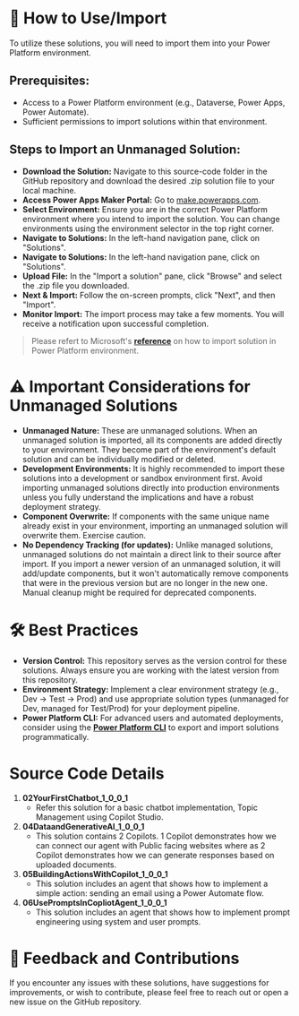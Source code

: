 ﻿# 🚀 How to Use/Import
To utilize these solutions, you will need to import them into your Power Platform environment.

## Prerequisites:
- Access to a Power Platform environment (e.g., Dataverse, Power Apps, Power Automate).
- Sufficient permissions to import solutions within that environment.

## Steps to Import an Unmanaged Solution:
- **Download the Solution:** Navigate to this source-code folder in the GitHub repository and download the desired .zip solution file to your local machine.
- **Access Power Apps Maker Portal:** Go to [make.powerapps.com](https://make.powerapps.com).
- **Select Environment:** Ensure you are in the correct Power Platform environment where you intend to import the solution. You can change environments using the environment selector in the top right corner.
- **Navigate to Solutions:** In the left-hand navigation pane, click on "Solutions".
- **Navigate to Solutions:** In the left-hand navigation pane, click on "Solutions".
- **Upload File:** In the "Import a solution" pane, click "Browse" and select the .zip file you downloaded.
- **Next & Import:** Follow the on-screen prompts, click "Next", and then "Import".
- **Monitor Import:** The import process may take a few moments. You will receive a notification upon successful completion.


> Please refert to Microsoft's **[reference](https://learn.microsoft.com/en-us/power-apps/maker/data-platform/import-update-export-solutions)** on how to import solution in Power Platform environment.


# ⚠️ Important Considerations for Unmanaged Solutions
- **Unmanaged Nature:** These are unmanaged solutions. When an unmanaged solution is imported, all its components are added directly to your environment. They become part of the environment's default solution and can be individually modified or deleted.
- **Development Environments:** It is highly recommended to import these solutions into a development or sandbox environment first. Avoid importing unmanaged solutions directly into production environments unless you fully understand the implications and have a robust deployment strategy.
- **Component Overwrite:** If components with the same unique name already exist in your environment, importing an unmanaged solution will overwrite them. Exercise caution.
- **No Dependency Tracking (for updates):** Unlike managed solutions, unmanaged solutions do not maintain a direct link to their source after import. If you import a newer version of an unmanaged solution, it will add/update components, but it won't automatically remove components that were in the previous version but are no longer in the new one. Manual cleanup might be required for deprecated components.

# 🛠️ Best Practices
- **Version Control:** This repository serves as the version control for these solutions. Always ensure you are working with the latest version from this repository.
- **Environment Strategy:** Implement a clear environment strategy (e.g., Dev -> Test -> Prod) and use appropriate solution types (unmanaged for Dev, managed for Test/Prod) for your deployment pipeline.
- **Power Platform CLI:** For advanced users and automated deployments, consider using the **[Power Platform CLI](https://learn.microsoft.com/en-us/power-platform/developer/cli/introduction)** to export and import solutions programmatically.

# Source Code Details
1. **02YourFirstChatbot_1_0_0_1**
	- Refer this solution for a basic chatbot implementation, Topic Management using Copilot Studio.
2. **04DataandGenerativeAI_1_0_0_1**
	- This solution contains 2 Copilots. 1 Copilot demonstrates how we can connect our agent with Public facing websites where as 2 Copilot demonstrates how we can generate responses based on uploaded documents.
3. **05BuildingActionsWithCopilot_1_0_0_1**
	- This solution includes an agent that shows how to implement a simple action: sending an email using a Power Automate flow.
4. **06UsePromptsInCopliotAgent_1_0_0_1**
	- This solution includes an agent that shows how to implement prompt engineering using system and user prompts.


# 💬 Feedback and Contributions
If you encounter any issues with these solutions, have suggestions for improvements, or wish to contribute, please feel free to reach out or open a new issue on the GitHub repository.

